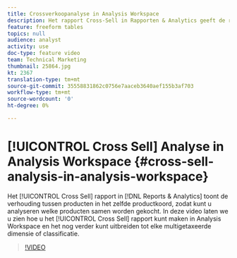 ```yaml
---
title: Crossverkoopanalyse in Analysis Workspace
description: Het rapport Cross-Sell in Rapporten & Analytics geeft de relatie tussen producten in dezelfde producttekenreeks weer, zodat u kunt analyseren welke producten samen worden aangeschaft. In deze video laten we u zien hoe u het rapport Cross-Sell in Analysis Workspace kunt maken en het nog verder kunt uitbreiden naar elke multigetaxeerde dimensie of classificatie.
feature: freeform tables
topics: null
audience: analyst
activity: use
doc-type: feature video
team: Technical Marketing
thumbnail: 25864.jpg
kt: 2367
translation-type: tm+mt
source-git-commit: 35558831862c0756e7aaceb3640aef155b3af703
workflow-type: tm+mt
source-wordcount: '0'
ht-degree: 0%

---
```



# [!UICONTROL Cross Sell] Analyse in Analysis Workspace {#cross-sell-analysis-in-analysis-workspace}

Het [!UICONTROL Cross Sell] rapport in [!DNL Reports & Analytics] toont de verhouding tussen producten in het zelfde productkoord, zodat kunt u analyseren welke producten samen worden gekocht. In deze video laten we u zien hoe u het [!UICONTROL Cross Sell] rapport kunt maken in Analysis Workspace en het nog verder kunt uitbreiden tot elke multigetaxeerde dimensie of classificatie.

>[!VIDEO](https://video.tv.adobe.com/v/25864/?quality=12)
